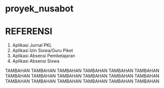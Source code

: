 # proyek_nusabot

  # REFERENSI
1. Aplikasi Jurnal PKL
2. Aplikasi Izin Siswa/Guru Piket 
3. Aplikasi Absensi Pembelajaran 
4. Aplikasi Absensi Siswa

TAMBAHAN 
TAMBAHAN 
TAMBAHAN 
TAMBAHAN 
TAMBAHAN 
TAMBAHAN 
TAMBAHAN 
TAMBAHAN 
TAMBAHAN 
TAMBAHAN 
TAMBAHAN 
TAMBAHAN 
TAMBAHAN 
TAMBAHAN 
TAMBAHAN 
TAMBAHAN 
TAMBAHAN 
TAMBAHAN 